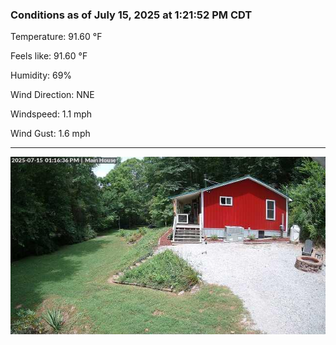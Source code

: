 ### Conditions as of July 15, 2025 at 1:21:52 PM CDT 

Temperature: 91.60 &deg;F

Feels like: 91.60 &deg;F

Humidity: 69%

Wind Direction: NNE

Windspeed: 1.1 mph

Wind Gust: 1.6 mph

---

<img src="./images/latest.jpeg"/>

